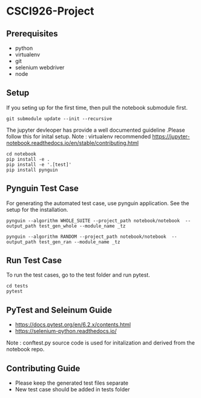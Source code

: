 # CSCI926-Project

## Prerequisites

- python
- virtualenv
- git
- selenium webdriver
- node


## Setup 
If you seting up for the first time, then pull the  notebook submodule first. 
```
git submodule update --init --recursive
```

The jupyter devleoper  has provide a well documented guideline .Please follow this for inital setup. Note : virtualenv  recommended
https://jupyter-notebook.readthedocs.io/en/stable/contributing.html

```
cd notebook
pip install -e .
pip install -e '.[test]'
pip install pynguin
```

## Pynguin Test Case
For generating the automated test case, use pynguin application. See the setup for the installation.

```
pynguin --algorithm WHOLE_SUITE --project_path notebook/notebook  --output_path test_gen_whole --module_name _tz

pynguin --algorithm RANDOM --project_path notebook/notebook  --output_path test_gen_ran --module_name _tz
```

## Run Test Case
To run the test cases, go to the test folder and run pytest.

```
cd tests
pytest
```

## PyTest and Seleinum Guide

- https://docs.pytest.org/en/6.2.x/contents.html
- https://selenium-python.readthedocs.io/

Note : conftest.py source code is used for initalization and derived from the notebook repo.

## Contributing Guide

- Please keep the generated test files separate
- New test case should be added in tests folder 
